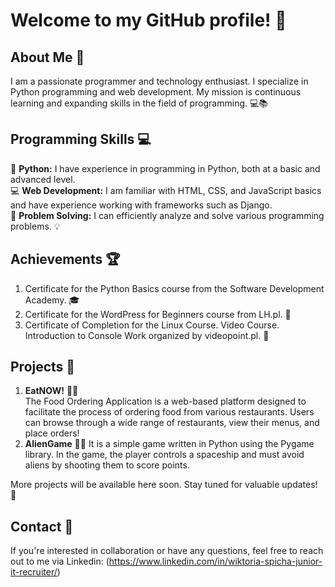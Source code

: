 # Welcome to my GitHub profile! 👋

## About Me 💼
I am a passionate programmer and technology enthusiast. I specialize in Python programming and web development. My mission is continuous learning and expanding skills in the field of programming. 💻📚

## Programming Skills 💻
🐍 **Python:** I have experience in programming in Python, both at a basic and advanced level.  
💻 **Web Development:** I am familiar with HTML, CSS, and JavaScript basics and have experience working with frameworks such as Django.  
🔧 **Problem Solving:** I can efficiently analyze and solve various programming problems. 💡

## Achievements 🏆
1) Certificate for the Python Basics course from the Software Development Academy. 🎓  
2) Certificate for the WordPress for Beginners course from LH.pl. 🌟
3) Certificate of Completion for the Linux Course. Video Course. Introduction to Console Work organized by videopoint.pl. 🐧

## Projects 🚀
1) **EatNOW!** 🍔📱  
The Food Ordering Application is a web-based platform designed to facilitate the process of ordering food from various restaurants. Users can browse through a wide range of restaurants, view their menus, and place orders!
2) **AlienGame** 👾🚀
It is a simple game written in Python using the Pygame library. In the game, the player controls a spaceship and must avoid aliens by shooting them to score points.

More projects will be available here soon. Stay tuned for valuable updates! 🚀

## Contact 📧
If you're interested in collaboration or have any questions, feel free to reach out to me via Linkedin: (https://www.linkedin.com/in/wiktoria-spicha-junior-it-recruiter/)
